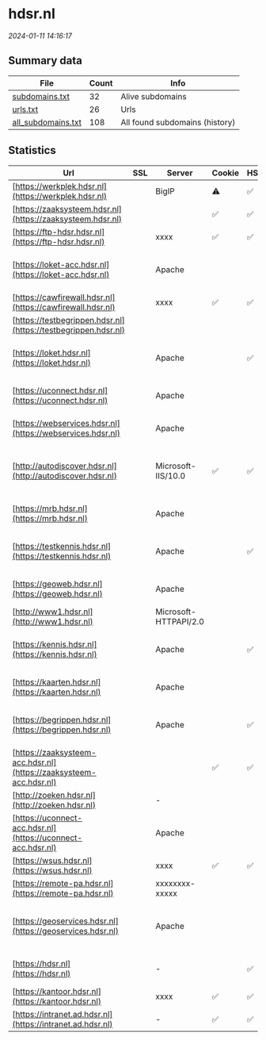 # hdsr.nl
*2024-01-11 14:16:17*
## Summary data
| File       | Count | Info |
|------------|-------|------|
|[subdomains.txt](/data/hdsr.nl/subdomains.txt)|32|Alive subdomains|
|[urls.txt](/data/hdsr.nl/urls.txt)|26|Urls|
|[all_subdomains.txt](/data/hdsr.nl/all_subdomains.txt)|108|All found subdomains (history)|
## Statistics
| Url | SSL | Server | Cookie | HSTS | CSP | XFO | XXP | RP | Tech |Title |
|------------|-------|------|------|------|------|------|------|------|------|------|
|[https://werkplek.hdsr.nl](https://werkplek.hdsr.nl)| |BigIP|:warning: |:white_check_mark: | | :white_check_mark: | | :white_check_mark: |F5 BigIP||
|[https://zaaksysteem.hdsr.nl](https://zaaksysteem.hdsr.nl)| ||:white_check_mark: |:white_check_mark: | | :white_check_mark: | :white_check_mark: | :white_check_mark: |HSTS|Moved|
|[https://ftp-hdsr.hdsr.nl](https://ftp-hdsr.hdsr.nl)| |xxxx|:white_check_mark: |:white_check_mark: |:warning: | :white_check_mark: | :white_check_mark: | :white_check_mark: |HSTS Java|User Portal|
|[https://loket-acc.hdsr.nl](https://loket-acc.hdsr.nl)| |Apache| | | | | | :white_check_mark: |Apache HTTP Server HSTS|302 Found|
|[https://cawfirewall.hdsr.nl](https://cawfirewall.hdsr.nl)| |xxxx|:white_check_mark: |:white_check_mark: |:warning: | :white_check_mark: | :white_check_mark: | :white_check_mark: |HSTS Java|User Portal|
|[https://testbegrippen.hdsr.nl](https://testbegrippen.hdsr.nl)| || | | | | | :white_check_mark: |Basic||
|[https://loket.hdsr.nl](https://loket.hdsr.nl)| |Apache| |:white_check_mark: | :white_check_mark:| :white_check_mark: | :white_check_mark: | :white_check_mark: |Apache HTTP Server HSTS|302 Found|
|[https://uconnect.hdsr.nl](https://uconnect.hdsr.nl)| |Apache| | | | | | :white_check_mark: |Apache HTTP Server|403 Forbidden|
|[https://webservices.hdsr.nl](https://webservices.hdsr.nl)| |Apache| | | | | | :white_check_mark: |Apache HTTP Server|403 Forbidden|
|[http://autodiscover.hdsr.nl](http://autodiscover.hdsr.nl)| |Microsoft-IIS/10.0|:white_check_mark: |:white_check_mark: | | :white_check_mark: | :white_check_mark: | :white_check_mark: |IIS:10.0 Microsoft ASP.NET Windows Server||
|[https://mrb.hdsr.nl](https://mrb.hdsr.nl)| |Apache| | | | | | :white_check_mark: |Apache HTTP Server|403 Forbidden|
|[https://testkennis.hdsr.nl](https://testkennis.hdsr.nl)| |Apache| |:white_check_mark: | | :white_check_mark: | | :white_check_mark: |Apache HTTP Server HSTS||
|[https://geoweb.hdsr.nl](https://geoweb.hdsr.nl)| |Apache| | | | | | :white_check_mark: |Apache HTTP Server|403 Forbidden|
|[http://www1.hdsr.nl](http://www1.hdsr.nl)| |Microsoft-HTTPAPI/2.0| | | | | | :white_check_mark: |Microsoft HTTPAPI:2.0|Not Found|
|[https://kennis.hdsr.nl](https://kennis.hdsr.nl)| |Apache| |:white_check_mark: | | :white_check_mark: | | :white_check_mark: |Apache HTTP Server HSTS||
|[https://kaarten.hdsr.nl](https://kaarten.hdsr.nl)| |Apache| | | | | | :white_check_mark: |Apache HTTP Server|403 Forbidden|
|[https://begrippen.hdsr.nl](https://begrippen.hdsr.nl)| |Apache| |:white_check_mark: | | :white_check_mark: | | :white_check_mark: |Apache HTTP Server HSTS||
|[https://zaaksysteem-acc.hdsr.nl](https://zaaksysteem-acc.hdsr.nl)| ||:white_check_mark: |:white_check_mark: | :white_check_mark:| :white_check_mark: | :white_check_mark: | :white_check_mark: |HSTS|Moved|
|[http://zoeken.hdsr.nl](http://zoeken.hdsr.nl)| |-| | | | | | :white_check_mark: |Microsoft ASP.NET:-|Document Moved|
|[https://uconnect-acc.hdsr.nl](https://uconnect-acc.hdsr.nl)| |Apache| | | | | | :white_check_mark: |Apache HTTP Server|403 Forbidden|
|[https://wsus.hdsr.nl](https://wsus.hdsr.nl)| |xxxx|:white_check_mark: |:white_check_mark: |:warning: | :white_check_mark: | :white_check_mark: | :white_check_mark: |HSTS Java|User Portal|
|[https://remote-pa.hdsr.nl](https://remote-pa.hdsr.nl)| |xxxxxxxx-xxxxx| | | | | | :white_check_mark: |HSTS||
|[https://geoservices.hdsr.nl](https://geoservices.hdsr.nl)| |Apache| | | | | | :white_check_mark: |Apache HTTP Server Microsoft ASP.NET|IIS Windows Serv...|
|[https://hdsr.nl](https://hdsr.nl)| |-| |:white_check_mark: | :white_check_mark:| :white_check_mark: | :white_check_mark: | :white_check_mark: |HSTS Microsoft ASP.NET:-|Object moved|
|[https://kantoor.hdsr.nl](https://kantoor.hdsr.nl)| |xxxx|:white_check_mark: |:white_check_mark: |:warning: | :white_check_mark: | :white_check_mark: | :white_check_mark: |HSTS Java|User Portal|
|[https://intranet.ad.hdsr.nl](https://intranet.ad.hdsr.nl)| |-|:white_check_mark: |:white_check_mark: | | :white_check_mark: | :white_check_mark: | :white_check_mark: |Microsoft ASP.NET:-|Object moved|